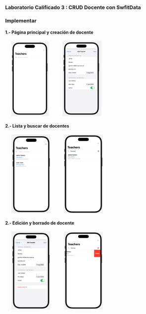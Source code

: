 
### Laboratorio Calificado 3 : CRUD Docente con SwfitData

### Implementar

#### 1.- Página principal y creación de docente

<p float="left">
  <img src="./images/main.png" width="24%" alt="Calculator Screen" hspace="20" />
  <img src="./images/create.png" width="25%" alt="Results Screen" hspace="20" />
</p>

#### 2.- Lista y buscar de docentes

<p float="left">
  <img src="./images/list.png" width="25%" alt="Calculator Screen" hspace="20" />
  <img src="./images/search.png" width="25%" alt="Results Screen" hspace="20" />
</p>

#### 2.- Edición y borrado de docente

<p float="left">
  <img src="./images/edit.png" width="25%" alt="Calculator Screen" hspace="20" />
  <img src="./images/delete.png" width="25%" alt="Results Screen" hspace="20" />
</p>
